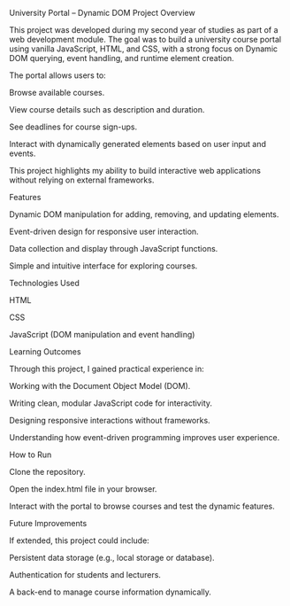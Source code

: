 University Portal – Dynamic DOM Project
Overview

This project was developed during my second year of studies as part of a web development module. The goal was to build a university course portal using vanilla JavaScript, HTML, and CSS, with a strong focus on Dynamic DOM querying, event handling, and runtime element creation.

The portal allows users to:

Browse available courses.

View course details such as description and duration.

See deadlines for course sign-ups.

Interact with dynamically generated elements based on user input and events.

This project highlights my ability to build interactive web applications without relying on external frameworks.

Features

Dynamic DOM manipulation for adding, removing, and updating elements.

Event-driven design for responsive user interaction.

Data collection and display through JavaScript functions.

Simple and intuitive interface for exploring courses.

Technologies Used

HTML

CSS

JavaScript (DOM manipulation and event handling)

Learning Outcomes

Through this project, I gained practical experience in:

Working with the Document Object Model (DOM).

Writing clean, modular JavaScript code for interactivity.

Designing responsive interactions without frameworks.

Understanding how event-driven programming improves user experience.

How to Run

Clone the repository.

Open the index.html file in your browser.

Interact with the portal to browse courses and test the dynamic features.

Future Improvements

If extended, this project could include:

Persistent data storage (e.g., local storage or database).

Authentication for students and lecturers.

A back-end to manage course information dynamically.
